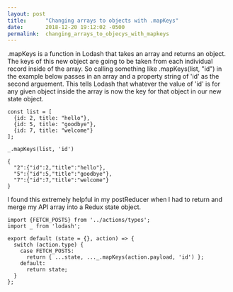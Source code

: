 ```yaml
---
layout: post
title:      "Changing arrays to objects with .mapKeys"
date:       2018-12-20 19:12:02 -0500
permalink:  changing_arrays_to_objecys_with_mapkeys
---
```



.mapKeys is a function in Lodash that takes an array and returns an object. The keys of this new object are going to be taken from each individual record inside of the array. So calling something like .mapKeys(list, "id") in the example below passes in an array and a property string of 'id' as the second arguement. This tells Lodash that whatever the value of 'id' is for any given object inside the array is now the key for that object in our new state object.

```
const list = [
  {id: 2, title: "hello"},
  {id: 5, title: "goodbye"},
  {id: 7, title: "welcome"}
]; 

_.mapKeys(list, 'id')

{
  "2":{"id":2,"title":"hello"},
  "5":{"id":5,"title":"goodbye"},
  "7":{"id":7,"title":"welcome"}
}

```

I found this extremely helpful in my postReducer when I had to return and merge my API array into a Redux state object.
```
import {FETCH_POSTS} from '../actions/types';
import _ from 'lodash';

export default (state = {}, action) => {
  switch (action.type) {
    case FETCH_POSTS:
      return { ...state, ..._.mapKeys(action.payload, 'id') };
    default:
      return state;
  }
};

```
